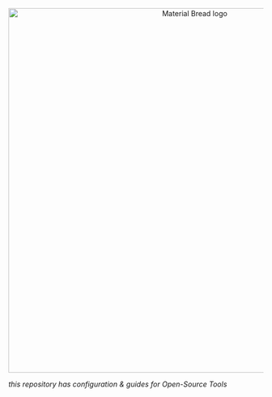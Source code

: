 <p align="center">
    <img width="720" src="https://github.com/Mohammed-Salameh/Open-Source/assets/140098574/c1f921a5-3589-4ff2-809e-554c2db95a1e" alt="Material Bread logo">
</p>

*this repository has configuration & guides for Open-Source Tools*
